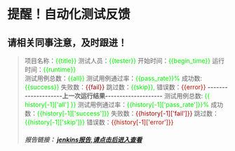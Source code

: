 # **提醒！自动化测试反馈** 
## **请相关同事注意，及时跟进！**

> 项目名称：<font color='info'>{{title}}</font> 
> 测试人员：<font color='info'>{{tester}}</font> 
> 开始时间：<font color='info'>{{begin_time}}</font> 
> 运行时间：<font color='info'>{{runtime}}</font>  
> 测试用例总数：<font color='info'>{{all}}</font>
> 测试用例通过率：<font color='info'>{{pass_rate}}%</font>
> 成功数: <font color='info'>{{success}}</font>
> 失败数：<font color='warning'>{{fail}}</font>
> 跳过数：<font color='info'>{{skip}}, </font>
> 错误数：<font color='comment'>{{error}}</font>
> **--------------------上一次运行结果--------------------**
> 测试用例总数: <font color='info'>{{ history[-1]['all'] }}</font>
> 测试用例通过率：<font color='info'>{{history[-1]['pass_rate']}}%</font>
> 成功数：<font color='info'>{{history[-1]['success']}}</font>
> 失败数：<font color='warning'>{{history[-1]['fail']}}</font>
> 跳过数：<font color='info'>{{history[-1]['skip']}}</font>
> 错误数：<font color='comment'>{{history[-1]['error']}}</font>
> ##### **报告链接：** [jenkins报告,请点击后进入查看](report_url)